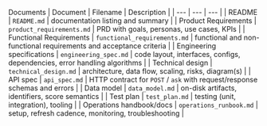 Documents
| Document | Filename | Description |
| --- | --- | --- |
| README | `README.md` | documentation listing and summary |
| Product Requirements | `product_requirements.md` | PRD with goals, personas, use cases, KPIs |
| Functional Requirements | `functional_requirements.md` | functional and non-functional requirements and acceptance criteria |
| Engineering specifications | `engineering_spec.md` | code layout, interfaces, configs, dependencies, error handling algorithms |
| Technical design | `technical_design.md` | architecture, data flow, scaling, risks, diagram(s) |
| API spec | `api_spec.md` | HTTP contract for `POST` / `ask` with request/response schemas and errors |
| Data model | `data_model.md` | on-disk artifacts, identifiers, score semantics |
| Test plan | `test_plan.md` | testing (unit, integration), tooling |
| Operations handbook/docs | `operations_runbook.md` | setup, refresh cadence, monitoring, troubleshooting |
